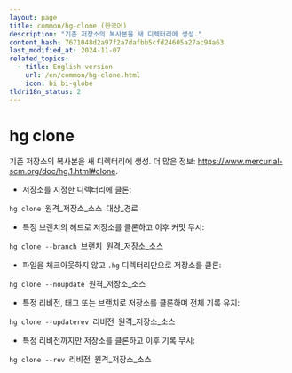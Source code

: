 ```yaml
---
layout: page
title: common/hg-clone (한국어)
description: "기존 저장소의 복사본을 새 디렉터리에 생성."
content_hash: 7671048d2a97f2a7dafbb5cfd24605a27ac94a63
last_modified_at: 2024-11-07
related_topics:
  - title: English version
    url: /en/common/hg-clone.html
    icon: bi bi-globe
tldri18n_status: 2
---
```

# hg clone

기존 저장소의 복사본을 새 디렉터리에 생성.
더 많은 정보: <https://www.mercurial-scm.org/doc/hg.1.html#clone>.

- 저장소를 지정한 디렉터리에 클론:

`hg clone `<span class="tldr-var badge badge-pill bg-dark-lm bg-white-dm text-white-lm text-dark-dm font-weight-bold">원격_저장소_소스</span>` `<span class="tldr-var badge badge-pill bg-dark-lm bg-white-dm text-white-lm text-dark-dm font-weight-bold">대상_경로</span>

- 특정 브랜치의 헤드로 저장소를 클론하고 이후 커밋 무시:

`hg clone --branch `<span class="tldr-var badge badge-pill bg-dark-lm bg-white-dm text-white-lm text-dark-dm font-weight-bold">브랜치</span>` `<span class="tldr-var badge badge-pill bg-dark-lm bg-white-dm text-white-lm text-dark-dm font-weight-bold">원격_저장소_소스</span>

- 파일을 체크아웃하지 않고 `.hg` 디렉터리만으로 저장소를 클론:

`hg clone --noupdate `<span class="tldr-var badge badge-pill bg-dark-lm bg-white-dm text-white-lm text-dark-dm font-weight-bold">원격_저장소_소스</span>

- 특정 리비전, 태그 또는 브랜치로 저장소를 클론하며 전체 기록 유지:

`hg clone --updaterev `<span class="tldr-var badge badge-pill bg-dark-lm bg-white-dm text-white-lm text-dark-dm font-weight-bold">리비전</span>` `<span class="tldr-var badge badge-pill bg-dark-lm bg-white-dm text-white-lm text-dark-dm font-weight-bold">원격_저장소_소스</span>

- 특정 리비전까지만 저장소를 클론하고 이후 기록 무시:

`hg clone --rev `<span class="tldr-var badge badge-pill bg-dark-lm bg-white-dm text-white-lm text-dark-dm font-weight-bold">리비전</span>` `<span class="tldr-var badge badge-pill bg-dark-lm bg-white-dm text-white-lm text-dark-dm font-weight-bold">원격_저장소_소스</span>
